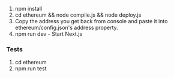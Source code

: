 1. npm install
2. cd ethereum && node compile.js && node deploy.js
3. Copy the address you get back from console and paste it into ethereum/config.json's address property.
4. npm run dev - Start Next.js

### Tests

1. cd ethereum
2. npm run test
